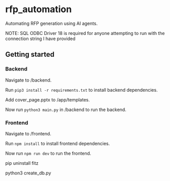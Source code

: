 # rfp_automation

Automating RFP generation using AI agents.

NOTE: SQL ODBC Driver 18 is required for anyone attempting to run with the connection string I have provided

## Getting started

### Backend

Navigate to /backend.

Run `pip3 install -r requirements.txt` to install backend dependencies.

Add cover_page.pptx to /app/templates.

Now run `python3 main.py` in /backend to run the backend.

### Frontend

Navigate to /frontend.

Run `npm install` to install frontend dependencies.

Now run `npm run dev` to run the frontend.

pip uninstall fitz

python3 create_db.py